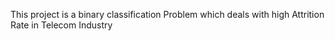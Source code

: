 This project is a binary classification Problem which deals with high Attrition Rate in Telecom Industry 
